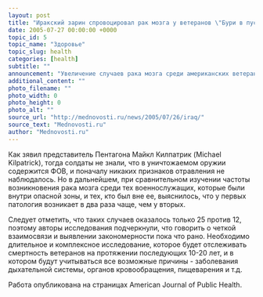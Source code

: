 ```yaml
---
layout: post
title: "Иракский зарин спровоцировал рак мозга у ветеранов \"Бури в пустыне\""
date: 2005-07-27 00:00:00 +0000
topic_id: 5
topic_name: "Здоровье"
topic_slug: health
categories: [health]
subtitle: ""
announcement: "Увеличение случаев рака мозга среди американских ветеранов \"Бури в пустыне\" связано с воздействием фосфорорганического отравляющего вещества (ФОВ) - нервно-паралитического газа зарин, сообщается на сайте Military.com. По данным ученых, проводивших исследование по заказу оборонного ведомства США, от 100 до 350 тысяч военнослужащих могли подвергнуться воздействию зарина в марте 1991 года, когда в одном из городов Ирака взрывами уничтожались иракские ракеты."
additional_content: ""
photo_filename: ""
photo_width: 0
photo_height: 0
photo_alt: ""
source_url: "http://mednovosti.ru/news/2005/07/26/iraq/"
source_text: "Mednovosti.ru"
author: "Mednovosti.ru"
---
```

Как зявил представитель Пентагона Майкл Килпатрик (Michael Kilpatrick), тогда солдаты не знали, что в уничтожаемом оружии содержится ФОВ, и поначалу никаких признаков отравления не наблюдалось. Но в дальнейшем, при сравнительном изучении частоты возникновения рака мозга среди тех военнослужащих, которые были внутри опасной зоны, и тех, кто был вне ее, выяснилось, что у первых патология возникает в два раза чаще, чем у вторых.

Следует отметить, что таких случаев оказалось только 25 против 12, поэтому авторы исследования подчеркнули, что говорить о четкой взаимосвязи и выявлении закономерности пока что рано. Необходимо длительное и комплексное исследование, которое будет отслеживать смертность ветеранов на протяжении последующих 10-20 лет, и в котором будут учитываться все возможные причины - заболевания дыхательной системы, органов кровообращения, пищеварения и т.д.

Работа опубликована на страницах American Journal of Public Health.
